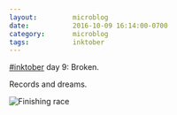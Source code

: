 ```yaml
---
layout:         microblog
date:           2016-10-09 16:14:00-0700
category:       microblog
tags:           inktober
---
```

[#inktober](/tags/inktober) day 9: Broken.

Records and dreams.

![Finishing race](/images/microblog/201610091614.jpg)
